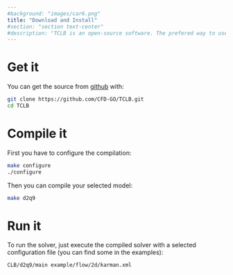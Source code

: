 ```yaml
---
#background: "images/car6.png"
title: "Download and Install"
#section: "section text-center"
#description: "TCLB is an open-source software. The prefered way to use it is to download the source, compile it and run it."
---
```


# Get it

You can get the source from [github](https://github.com/CFD-GO/TCLB) with:
```bash
git clone https://github.com/CFD-GO/TCLB.git
cd TCLB
```

# Compile it

First you have to configure the compilation:
```bash
make configure
./configure
```

Then you can compile your selected model:
```bash
make d2q9
```

# Run it

To run the solver, just execute the compiled solver with a selected configuration file (you can find some in the examples):
```bash
CLB/d2q9/main example/flow/2d/karman.xml
```
